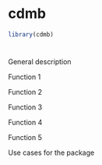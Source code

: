 cdmb
================

<!-- README.md is generated from README.Rmd. Please edit that file -->

``` r
library(cdmb)
```

# 

General description

Function 1

Function 2

Function 3

Function 4

Function 5

Use cases for the package

